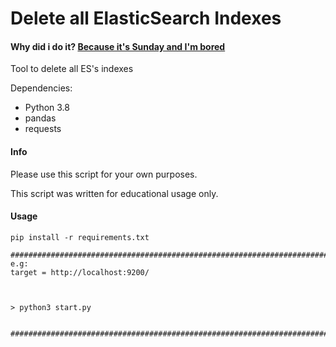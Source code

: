 # Delete all ElasticSearch Indexes

#### Why did i do it? [Because it's Sunday and I'm bored](https://en.wikipedia.org/wiki/Mental_disorder)


Tool to delete all ES's indexes

Dependencies:
- Python 3.8
- pandas
- requests

#### Info

Please use this script for your own purposes.

This script was written for educational usage only.

#### Usage

```pip install -r requirements.txt```

  

```Course's slug can be obtained using its url
############################################################################################
e.g:
target = http://localhost:9200/



> python3 start.py


############################################################################################
